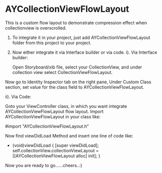 # AYCollectionViewFlowLayout
This is a custom flow layout to demonstrate compression effect when collectionview is overscrolled.

1. To integrate it in your project, just add AYCollectionViewFlowLayout folder from this project to your project.

2. Now either integrate it via Interface builder or via code.
      i). Via Interface builder:
        
      Open Storyboard/xib file, select your CollectionView, and under collection view select CollectionViewFlowLayout.
    
Now go to Identity Inspector tab on the right pane, Under Custom Class section, set value for the class field to AYCollectionViewFlowLayout.

  ii). Via Code:
  
   Goto your ViewController class, in which you want integrate AYCollectionViewFlowLayout flow layout.
   Import AYCollectionViewFlowLayout in your class like:
   
   #import "AYCollectionViewFlowLayout.h"

   Now find viewDidLoad Method and insert one line of code like:
  
 - (void)viewDidLoad {
    [super viewDidLoad];
    self.collectionView.collectionViewLayout = [[AYCollectionViewFlowLayout alloc] init];
  }

Now you are ready to go......cheers..:)
